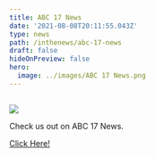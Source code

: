 ```yaml
---
title: ABC 17 News
date: '2021-08-08T20:11:55.043Z'
type: news
path: /inthenews/abc-17-news
draft: false
hideOnPreview: false
hero:
  image: ../images/ABC 17 News.png
---
```

## 

![](http://localhost:8000/static/efbefd504b1be656bf4edc71955375cf/3e0ce/ABC%2017%20News.png)

Check us out on ABC 17 News.

[Click Here!](https://abc17news.com/cnn-regional/2021/08/06/iowa-teen-will-help-send-feminine-hygiene-products-to-kenya/)